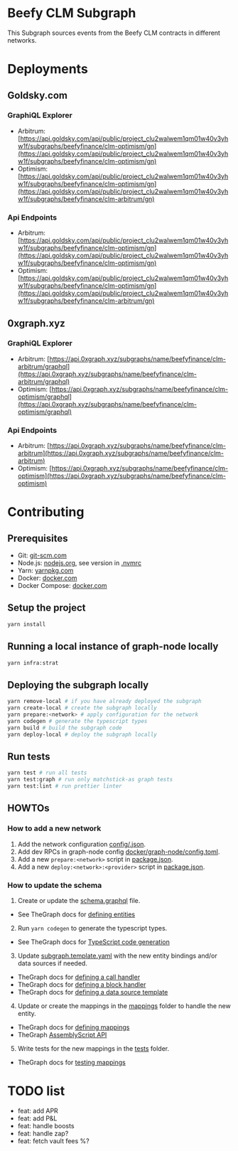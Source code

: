 # Beefy CLM Subgraph

This Subgraph sources events from the Beefy CLM contracts in different networks.

# Deployments

## Goldsky.com

### GraphiQL Explorer

- Arbitrum: [https://api.goldsky.com/api/public/project_clu2walwem1qm01w40v3yhw1f/subgraphs/beefyfinance/clm-optimism/gn](https://api.goldsky.com/api/public/project_clu2walwem1qm01w40v3yhw1f/subgraphs/beefyfinance/clm-optimism/gn)
- Optimism: [https://api.goldsky.com/api/public/project_clu2walwem1qm01w40v3yhw1f/subgraphs/beefyfinance/clm-optimism/gn](https://api.goldsky.com/api/public/project_clu2walwem1qm01w40v3yhw1f/subgraphs/beefyfinance/clm-arbitrum/gn)

### Api Endpoints

- Arbitrum: [https://api.goldsky.com/api/public/project_clu2walwem1qm01w40v3yhw1f/subgraphs/beefyfinance/clm-optimism/gn](https://api.goldsky.com/api/public/project_clu2walwem1qm01w40v3yhw1f/subgraphs/beefyfinance/clm-optimism/gn)
- Optimism: [https://api.goldsky.com/api/public/project_clu2walwem1qm01w40v3yhw1f/subgraphs/beefyfinance/clm-optimism/gn](https://api.goldsky.com/api/public/project_clu2walwem1qm01w40v3yhw1f/subgraphs/beefyfinance/clm-arbitrum/gn)

## 0xgraph.xyz

### GraphiQL Explorer

- Arbitrum: [https://api.0xgraph.xyz/subgraphs/name/beefyfinance/clm-arbitrum/graphql](https://api.0xgraph.xyz/subgraphs/name/beefyfinance/clm-arbitrum/graphql)
- Optimism: [https://api.0xgraph.xyz/subgraphs/name/beefyfinance/clm-optimism/graphql](https://api.0xgraph.xyz/subgraphs/name/beefyfinance/clm-optimism/graphql)

### Api Endpoints

- Arbitrum: [https://api.0xgraph.xyz/subgraphs/name/beefyfinance/clm-arbitrum](https://api.0xgraph.xyz/subgraphs/name/beefyfinance/clm-arbitrum)
- Optimism: [https://api.0xgraph.xyz/subgraphs/name/beefyfinance/clm-optimism](https://api.0xgraph.xyz/subgraphs/name/beefyfinance/clm-optimism)

# Contributing

## Prerequisites

- Git: [git-scm.com](https://git-scm.com)
- Node.js: [nodejs.org](https://nodejs.org), see version in [.nvmrc](.nvmrc)
- Yarn: [yarnpkg.com](https://yarnpkg.com)
- Docker: [docker.com](https://www.docker.com)
- Docker Compose: [docker.com](https://docs.docker.com/compose/install/)

## Setup the project

```bash
yarn install
```

## Running a local instance of graph-node locally

```bash
yarn infra:strat
```

## Deploying the subgraph locally

```bash
yarn remove-local # if you have already deployed the subgraph
yarn create-local # create the subgraph locally
yarn prepare:<network> # apply configuration for the network
yarn codegen # generate the typescript types
yarn build # build the subgraph code
yarn deploy-local # deploy the subgraph locally
```

## Run tests

```bash
yarn test # run all tests
yarn test:graph # run only matchstick-as graph tests
yarn test:lint # run prettier linter
```

## HOWTOs

### How to add a new network

1. Add the network configuration [config/<network>.json](config/).
2. Add dev RPCs in graph-node config [docker/graph-node/config.toml](docker/graph-node/config.toml).
3. Add a new `prepare:<network>` script in [package.json](package.json).
4. Add a new `deploy:<network>:<provider>` script in [package.json](package.json).

### How to update the schema

1. Create or update the [schema.graphql](schema.graphql) file.

- See TheGraph docs for [defining entities](https://thegraph.com/docs/en/developing/creating-a-subgraph/#defining-entities)

2. Run `yarn codegen` to generate the typescript types.

- See TheGraph docs for [TypeScript code generation](https://thegraph.com/docs/en/developing/creating-a-subgraph/#code-generation)

3. Update [subgraph.template.yaml](subgraph.template.yaml) with the new entity bindings and/or data sources if needed.

- TheGraph docs for [defining a call handler](https://thegraph.com/docs/en/developing/creating-a-subgraph/#defining-a-call-handler)
- TheGraph docs for [defining a block handler](https://thegraph.com/docs/en/developing/creating-a-subgraph/#block-handlers)
- TheGraph docs for [defining a data source template](https://thegraph.com/docs/en/developing/creating-a-subgraph/#data-source-templates)

4. Update or create the mappings in the [mappings](src/mappings) folder to handle the new entity.

- TheGraph docs for [defining mappings](https://thegraph.com/docs/en/developing/creating-a-subgraph/#mapping-function)
- TheGraph [AssemblyScript API](https://thegraph.com/docs/en/developing/graph-ts/api/)

5. Write tests for the new mappings in the [tests](tests/) folder.

- TheGraph docs for [testing mappings](https://thegraph.com/docs/en/developing/unit-testing-framework/)

# TODO list

- feat: add APR
- feat: add P&L
- feat: handle boosts
- feat: handle zap?
- feat: fetch vault fees %?

